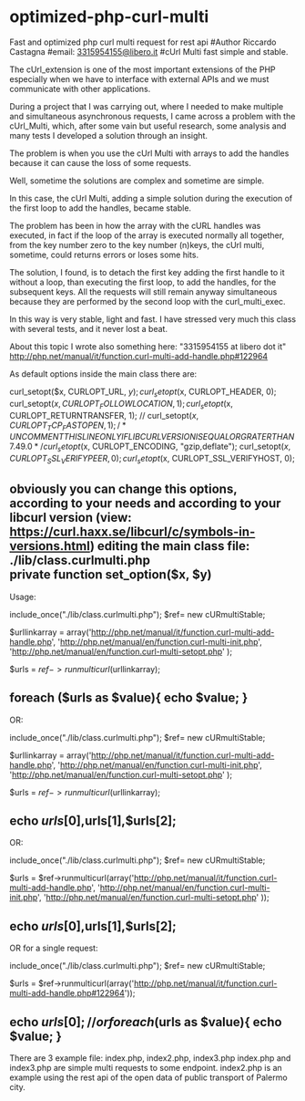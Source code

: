 # optimized-php-curl-multi
Fast and optimized php curl multi request for rest api
#Author Riccardo Castagna
#email: 3315954155@libero.it 
#cUrl Multi fast simple and stable.

The cUrl_extension is one of the most important extensions of the PHP especially when we have to interface with external APIs and we must communicate with other applications.

During a project that I was carrying out, where I needed to make multiple and simultaneous asynchronous requests, I came across a problem with the cUrl_Multi, which, after some vain but useful research, some analysis and many tests I developed a solution through an insight.

The problem is when you use the cUrl Multi with arrays to add the handles because it can cause the loss of some requests.
 
Well, sometime the solutions are complex and sometime are simple.

In this case, the cUrl Multi, adding a simple solution during the execution of the first loop to add the handles, became stable.   

The problem has been in how the array with the cURL handles was executed, 
in fact if the loop of the array is executed normally all together, from the key number zero to the key number (n)keys, the cUrl multi, sometime, could returns errors or loses some hits.

The solution, I found, is to detach the first key adding the first handle to it without a loop, than executing the first loop, to add the handles, for the subsequent keys. 
All the requests will still remain anyway simultaneous because they are performed by the second loop with the curl_multi_exec.

In this way is very stable, light and fast. I have stressed very much this class with several tests, and it never lost a beat.

About this topic I wrote also something here:
"3315954155 at libero dot it" 
http://php.net/manual/it/function.curl-multi-add-handle.php#122964

As default options inside the main class there are:

curl_setopt($x, CURLOPT_URL, $y); 
curl_setopt($x, CURLOPT_HEADER, 0); 
curl_setopt($x, CURLOPT_FOLLOWLOCATION, 1); 
curl_setopt($x, CURLOPT_RETURNTRANSFER, 1); 
// curl_setopt($x, CURLOPT_TCP_FASTOPEN, 1); /* UNCOMMENT THIS LINE ONLY IF LIBCURL VERSION IS EQUAL OR GRATER THAN 7.49.0 */ 
curl_setopt($x, CURLOPT_ENCODING, "gzip,deflate"); 
curl_setopt($x, CURLOPT_SSL_VERIFYPEER, 0); 
curl_setopt($x, CURLOPT_SSL_VERIFYHOST, 0);

obviously you can change this options, according to your needs and according
to your libcurl version (view: https://curl.haxx.se/libcurl/c/symbols-in-versions.html) 
editing the main class file: ./lib/class.curlmulti.php  
private function set_option($x, $y)  
--------------------------------------------------------------------------------------------
Usage:
 
include_once("./lib/class.curlmulti.php"); 
$ref= new cURmultiStable;

$urllinkarray = array('http://php.net/manual/it/function.curl-multi-add-handle.php', 
'http://php.net/manual/en/function.curl-multi-init.php', 
'http://php.net/manual/en/function.curl-multi-setopt.php'
);

$urls = $ref->runmulticurl($urllinkarray);

foreach ($urls as $value){
echo $value; 
}
----------------------------------------------------------------------------------------------

OR:

include_once("./lib/class.curlmulti.php"); 
$ref= new cURmultiStable;

$urllinkarray = array('http://php.net/manual/it/function.curl-multi-add-handle.php', 
'http://php.net/manual/en/function.curl-multi-init.php', 
'http://php.net/manual/en/function.curl-multi-setopt.php'
);

$urls = $ref->runmulticurl($urllinkarray);

echo $urls[0],$urls[1],$urls[2];  
---------------------------------------------------------------------------------------------- 
OR:

include_once("./lib/class.curlmulti.php"); 
$ref= new cURmultiStable;

$urls = $ref->runmulticurl(array('http://php.net/manual/it/function.curl-multi-add-handle.php', 
'http://php.net/manual/en/function.curl-multi-init.php', 
'http://php.net/manual/en/function.curl-multi-setopt.php'
));

echo $urls[0],$urls[1],$urls[2];
----------------------------------------------------------------------------------------------
OR for a single request:

include_once("./lib/class.curlmulti.php"); 
$ref= new cURmultiStable;

$urls = $ref->runmulticurl(array('http://php.net/manual/it/function.curl-multi-add-handle.php#122964'));

echo $urls[0]; 
//or 
foreach ($urls as $value){
echo $value; 
}
---------------------------------------------------------------------------------------------- 
There are 3 example file: index.php, index2.php, index3.php
index.php and index3.php are simple multi requests to some endpoint.
index2.php is an example using the rest api of the open data of public transport of Palermo city.
